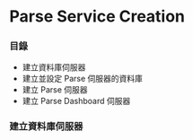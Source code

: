 # Parse Service Creation

### 目錄

* 建立資料庫伺服器
* 建立並設定 Parse 伺服器的資料庫
* 建立 Parse 伺服器
* 建立 Parse Dashboard 伺服器

### 建立資料庫伺服器





